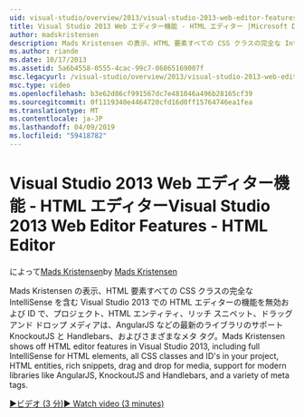 ```yaml
---
uid: visual-studio/overview/2013/visual-studio-2013-web-editor-features-html-editor
title: Visual Studio 2013 Web エディター機能 - HTML エディター |Microsoft Docs
author: madskristensen
description: Mads Kristensen の表示、HTML 要素すべての CSS クラスの完全な IntelliSense を含む Visual Studio 2013 での HTML エディターの機能を無効で、プロジェクト ID としています.
ms.author: riande
ms.date: 10/17/2013
ms.assetid: 5a6b4558-0555-4cac-99c7-06865169007f
msc.legacyurl: /visual-studio/overview/2013/visual-studio-2013-web-editor-features-html-editor
msc.type: video
ms.openlocfilehash: b3e62d86cf991567dc7e481046a496b28165cf39
ms.sourcegitcommit: 0f1119340e4464720cfd16d0ff15764746ea1fea
ms.translationtype: MT
ms.contentlocale: ja-JP
ms.lasthandoff: 04/09/2019
ms.locfileid: "59418782"
---
```

# <a name="visual-studio-2013-web-editor-features---html-editor"></a><span data-ttu-id="7d7e2-103">Visual Studio 2013 Web エディター機能 - HTML エディター</span><span class="sxs-lookup"><span data-stu-id="7d7e2-103">Visual Studio 2013 Web Editor Features - HTML Editor</span></span>

<span data-ttu-id="7d7e2-104">によって[Mads Kristensen](https://github.com/madskristensen)</span><span class="sxs-lookup"><span data-stu-id="7d7e2-104">by [Mads Kristensen](https://github.com/madskristensen)</span></span>

<span data-ttu-id="7d7e2-105">Mads Kristensen の表示、HTML 要素すべての CSS クラスの完全な IntelliSense を含む Visual Studio 2013 での HTML エディターの機能を無効および ID で、プロジェクト、HTML エンティティ、リッチ スニペット、ドラッグ アンド ドロップ メディアは、AngularJS などの最新のライブラリのサポートKnockoutJS と Handlebars、およびさまざまなメタ タグ。</span><span class="sxs-lookup"><span data-stu-id="7d7e2-105">Mads Kristensen shows off HTML editor features in Visual Studio 2013, including full IntelliSense for HTML elements, all CSS classes and ID's in your project, HTML entities, rich snippets, drag and drop for media, support for modern libraries like AngularJS, KnockoutJS and Handlebars, and a variety of meta tags.</span></span>

[<span data-ttu-id="7d7e2-106">&#9654;ビデオ (3 分)</span><span class="sxs-lookup"><span data-stu-id="7d7e2-106">&#9654; Watch video (3 minutes)</span></span>](https://channel9.msdn.com/Blogs/ASP-NET-Site-Videos/visual-studio-2013-web-editor-features-html-editor)
